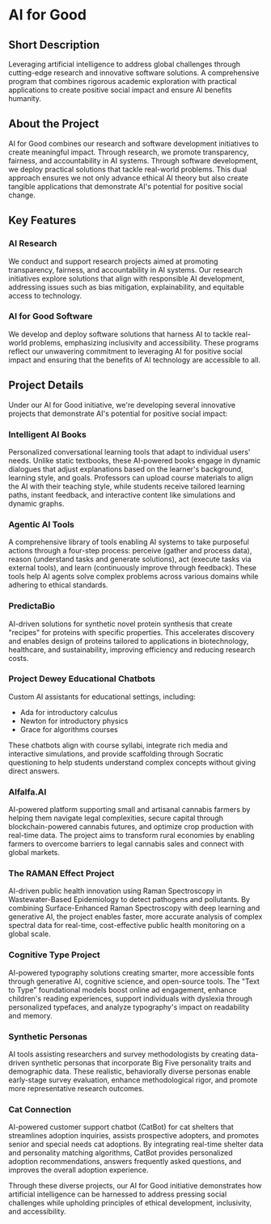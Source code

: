 # AI for Good

## Short Description
Leveraging artificial intelligence to address global challenges through cutting-edge research and innovative software solutions. A comprehensive program that combines rigorous academic exploration with practical applications to create positive social impact and ensure AI benefits humanity.

## About the Project
AI for Good combines our research and software development initiatives to create meaningful impact. Through research, we promote transparency, fairness, and accountability in AI systems. Through software development, we deploy practical solutions that tackle real-world problems. This dual approach ensures we not only advance ethical AI theory but also create tangible applications that demonstrate AI's potential for positive social change.

## Key Features

### AI Research
We conduct and support research projects aimed at promoting transparency, fairness, and accountability in AI systems. Our research initiatives explore solutions that align with responsible AI development, addressing issues such as bias mitigation, explainability, and equitable access to technology.

### AI for Good Software
We develop and deploy software solutions that harness AI to tackle real-world problems, emphasizing inclusivity and accessibility. These programs reflect our unwavering commitment to leveraging AI for positive social impact and ensuring that the benefits of AI technology are accessible to all.

## Project Details

Under our AI for Good initiative, we're developing several innovative projects that demonstrate AI's potential for positive social impact:

### Intelligent AI Books
Personalized conversational learning tools that adapt to individual users' needs. Unlike static textbooks, these AI-powered books engage in dynamic dialogues that adjust explanations based on the learner's background, learning style, and goals. Professors can upload course materials to align the AI with their teaching style, while students receive tailored learning paths, instant feedback, and interactive content like simulations and dynamic graphs.

### Agentic AI Tools
A comprehensive library of tools enabling AI systems to take purposeful actions through a four-step process: perceive (gather and process data), reason (understand tasks and generate solutions), act (execute tasks via external tools), and learn (continuously improve through feedback). These tools help AI agents solve complex problems across various domains while adhering to ethical standards.

### PredictaBio
AI-driven solutions for synthetic novel protein synthesis that create "recipes" for proteins with specific properties. This accelerates discovery and enables design of proteins tailored to applications in biotechnology, healthcare, and sustainability, improving efficiency and reducing research costs.

### Project Dewey Educational Chatbots
Custom AI assistants for educational settings, including:
- Ada for introductory calculus
- Newton for introductory physics
- Grace for algorithms courses

These chatbots align with course syllabi, integrate rich media and interactive simulations, and provide scaffolding through Socratic questioning to help students understand complex concepts without giving direct answers.

### Alfalfa.AI
AI-powered platform supporting small and artisanal cannabis farmers by helping them navigate legal complexities, secure capital through blockchain-powered cannabis futures, and optimize crop production with real-time data. The project aims to transform rural economies by enabling farmers to overcome barriers to legal cannabis sales and connect with global markets.

### The RAMAN Effect Project
AI-driven public health innovation using Raman Spectroscopy in Wastewater-Based Epidemiology to detect pathogens and pollutants. By combining Surface-Enhanced Raman Spectroscopy with deep learning and generative AI, the project enables faster, more accurate analysis of complex spectral data for real-time, cost-effective public health monitoring on a global scale.

### Cognitive Type Project
AI-powered typography solutions creating smarter, more accessible fonts through generative AI, cognitive science, and open-source tools. The "Text to Type" foundational models boost online ad engagement, enhance children's reading experiences, support individuals with dyslexia through personalized typefaces, and analyze typography's impact on readability and memory.

### Synthetic Personas
AI tools assisting researchers and survey methodologists by creating data-driven synthetic personas that incorporate Big Five personality traits and demographic data. These realistic, behaviorally diverse personas enable early-stage survey evaluation, enhance methodological rigor, and promote more representative research outcomes.

### Cat Connection
AI-powered customer support chatbot (CatBot) for cat shelters that streamlines adoption inquiries, assists prospective adopters, and promotes senior and special needs cat adoptions. By integrating real-time shelter data and personality matching algorithms, CatBot provides personalized adoption recommendations, answers frequently asked questions, and improves the overall adoption experience.

Through these diverse projects, our AI for Good initiative demonstrates how artificial intelligence can be harnessed to address pressing social challenges while upholding principles of ethical development, inclusivity, and accessibility.